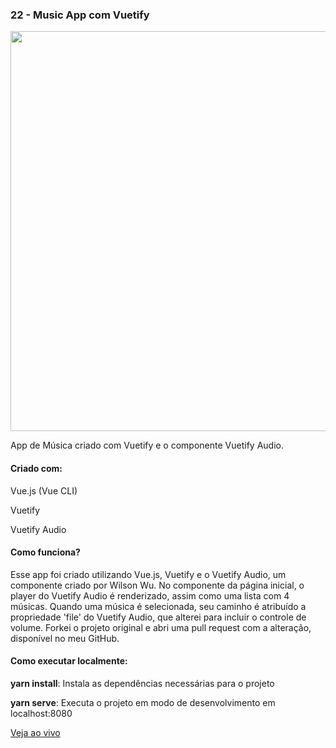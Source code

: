 <h3 align="left">22 - Music App com Vuetify</h3>
<img src="https://omagotemum.site/assets/img/portfolio/goodbye31/22/project.png" width="640" />
<p align="left">App de Música criado com Vuetify e o componente Vuetify Audio.</p>

<h4 align="left">Criado com:</h4>
<p align="left">Vue.js (Vue CLI)</p>
<p align="left">Vuetify</p>
<p align="left">Vuetify Audio</p>

<h4 align="left">Como funciona?</h4>
<p align="left">Esse app foi criado utilizando Vue.js, Vuetify e o Vuetify Audio, um componente criado por Wilson Wu. No componente da página inicial, o player do Vuetify Audio é renderizado, assim como uma lista com 4 músicas. Quando uma música é selecionada, seu caminho é atribuído a propriedade 'file' do Vuetify Audio, que alterei para incluir o controle de volume. Forkei o projeto original e abri uma pull request com a alteração, disponível no meu GitHub.</p>

<h4 align="left">Como executar localmente:</h4>
<p align="left"><b>yarn install</b>: Instala as dependências necessárias para o projeto</p>
<p align="left"><b>yarn serve</b>: Executa o projeto em modo de desenvolvimento em localhost:8080</p>

[Veja ao vivo](https://music-app-taupe.vercel.app/)
